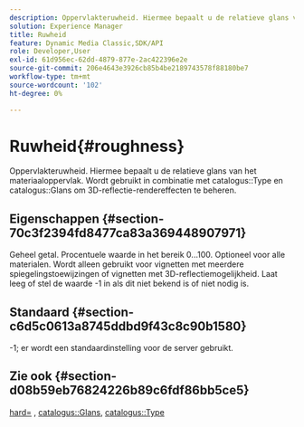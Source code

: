 ```yaml
---
description: Oppervlakteruwheid. Hiermee bepaalt u de relatieve glans van het materiaaloppervlak. Wordt gebruikt in combinatie met Type catalogus en Glanzend catalogus om 3D-reflectie-rendereffecten te beheren.
solution: Experience Manager
title: Ruwheid
feature: Dynamic Media Classic,SDK/API
role: Developer,User
exl-id: 61d956ec-62dd-4879-877e-2ac422396e2e
source-git-commit: 206e4643e3926cb85b4be2189743578f88180be7
workflow-type: tm+mt
source-wordcount: '102'
ht-degree: 0%

---
```


# Ruwheid{#roughness}

Oppervlakteruwheid. Hiermee bepaalt u de relatieve glans van het materiaaloppervlak. Wordt gebruikt in combinatie met catalogus::Type en catalogus::Glans om 3D-reflectie-rendereffecten te beheren.

## Eigenschappen {#section-70c3f2394fd8477ca83a369448907971}

Geheel getal. Procentuele waarde in het bereik 0...100. Optioneel voor alle materialen. Wordt alleen gebruikt voor vignetten met meerdere spiegelingstoewijzingen of vignetten met 3D-reflectiemogelijkheid. Laat leeg of stel de waarde -1 in als dit niet bekend is of niet nodig is.

## Standaard {#section-c6d5c0613a8745ddbd9f43c8c90b1580}

-1; er wordt een standaardinstelling voor de server gebruikt.

## Zie ook {#section-d08b59eb76824226b89c6fdf86bb5ce5}

[hard=](../../../../../ir-api/http-protocol/image-rendering-api-ref/c-ir-http-protocol-ref/c-ir-http-protocol-command-reference/r-ir-rough.md#reference-00add846b09f4dc39420bda1ca414180) , [catalogus::Glans](../../../../../ir-api/material-cat/image-rendering-api-ref/c-ir-material-catalog/c-ir-material-data-reference/r-ir-cat-gloss.md#reference-5277f62a67e2408ab94699aa712f1eeb), [catalogus::Type](../../../../../ir-api/material-cat/image-rendering-api-ref/c-ir-material-catalog/c-ir-material-data-reference/r-ir-cat-type.md#reference-9bea147dda9f4e74bc0ec79dcc0d9161)
